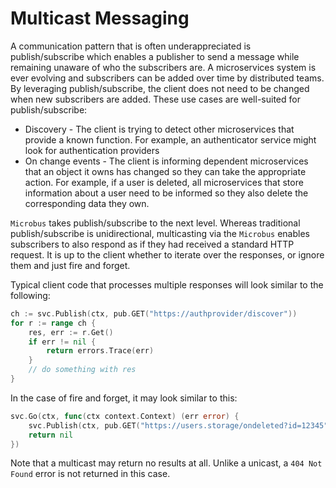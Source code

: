 # Multicast Messaging

A communication pattern that is often underappreciated is publish/subscribe which enables a publisher to send a message while remaining unaware of who the subscribers are. A microservices system is ever evolving and subscribers can be added over time by distributed teams. By leveraging publish/subscribe, the client does not need to be changed when new subscribers are added. These use cases are well-suited for publish/subscribe:

* Discovery - The client is trying to detect other microservices that provide a known function. For example, an authenticator service might look for authentication providers
* On change events - The client is informing dependent microservices that an object it owns has changed so they can take the appropriate action. For example, if a user is deleted, all microservices that store information about a user need to be informed so they also delete the corresponding data they own.

`Microbus` takes publish/subscribe to the next level. Whereas traditional publish/subscribe is unidirectional, multicasting via the `Microbus` enables subscribers to also respond as if they had received a standard HTTP request. It is up to the client whether to iterate over the responses, or ignore them and just fire and forget.

Typical client code that processes multiple responses will look similar to the following:

```go
ch := svc.Publish(ctx, pub.GET("https://authprovider/discover"))
for r := range ch {
    res, err := r.Get()
    if err != nil {
        return errors.Trace(err)
    }
    // do something with res
}
```

In the case of fire and forget, it may look similar to this:

```go
svc.Go(ctx, func(ctx context.Context) (err error) {
    svc.Publish(ctx, pub.GET("https://users.storage/ondeleted?id=12345"))
    return nil
})
```

Note that a multicast may return no results at all. Unlike a unicast, a `404 Not Found` error is not returned in this case.